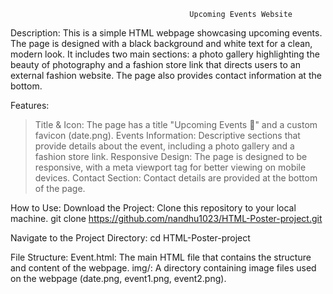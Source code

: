                                             Upcoming Events Website
Description:
          This is a simple HTML webpage showcasing upcoming events. The page is designed with a black background and white text for a clean, modern look. It includes two main sections: a photo gallery highlighting the beauty of photography and a fashion store link that directs users to an external fashion website. 
The page also provides contact information at the bottom.

Features:
> Title & Icon: The page has a title "Upcoming Events 📅" and a custom favicon (date.png).
> Events Information: Descriptive sections that provide details about the event, including a photo gallery and a fashion store link.
> Responsive Design: The page is designed to be responsive, with a meta viewport tag for better viewing on mobile devices.
> Contact Section: Contact details are provided at the bottom of the page.

How to Use:
Download the Project: Clone this repository to your local machine.
         git clone https://github.com/nandhu1023/HTML-Poster-project.git

Navigate to the Project Directory:
         cd HTML-Poster-project

File Structure:
Event.html: The main HTML file that contains the structure and content of the webpage.
img/: A directory containing image files used on the webpage (date.png, event1.png, event2.png).
         
